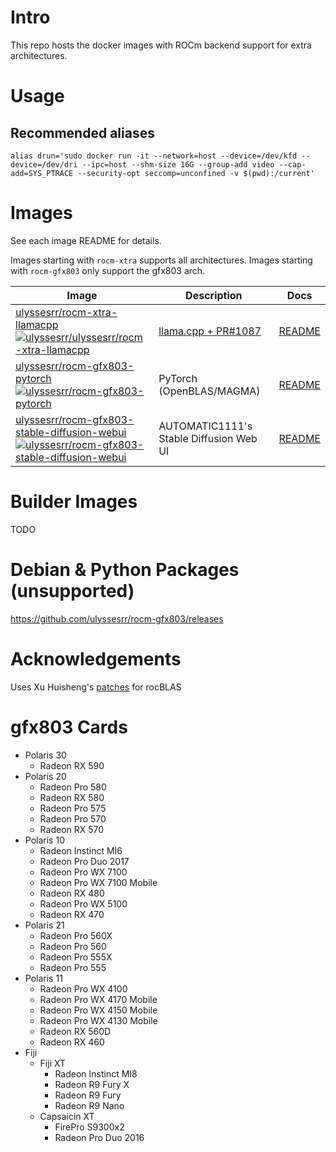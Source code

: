 # Intro

This repo hosts the docker images with ROCm backend support for extra architectures.

# Usage

## Recommended aliases

```shell
alias drun='sudo docker run -it --network=host --device=/dev/kfd --device=/dev/dri --ipc=host --shm-size 16G --group-add video --cap-add=SYS_PTRACE --security-opt seccomp=unconfined -v $(pwd):/current'
```

# Images
See each image README for details.

Images starting with `rocm-xtra` supports all architectures. Images starting with `rocm-gfx803` only support the gfx803 arch.

Image | Description | Docs
--- | --- | ---
[ulyssesrr/rocm-xtra-llamacpp][llamacpp]<br />[![ulyssesrr/ulyssesrr/rocm-xtra-llamacpp][llamacpp-badge]][llamacpp] | [llama.cpp + PR#1087](https://github.com/ggerganov/llama.cpp/pull/1087) | [README](rocm-xtra-llamacpp/README.md)
[ulyssesrr/rocm-gfx803-pytorch][pytorch]<br />[![ulyssesrr/rocm-gfx803-pytorch][pytorch-badge]][pytorch] | PyTorch (OpenBLAS/MAGMA) | [README](rocm-gfx803-pytorch/README.md)
[ulyssesrr/rocm-gfx803-stable-diffusion-webui][stable-diffusion-webui]<br />[![ulyssesrr/rocm-gfx803-stable-diffusion-webui][stable-diffusion-webui-badge]][stable-diffusion-webui] | AUTOMATIC1111's Stable Diffusion Web UI | [README](rocm-gfx803-stable-diffusion-webui/README.md)

# Builder Images
TODO

# Debian & Python Packages (unsupported)

https://github.com/ulyssesrr/rocm-gfx803/releases

# Acknowledgements
Uses Xu Huisheng's [patches](https://github.com/xuhuisheng/rocm-gfx803) for rocBLAS

# gfx803 Cards
* Polaris 30
  * Radeon RX 590
* Polaris 20
  * Radeon Pro 580
  * Radeon RX 580
  * Radeon Pro 575
  * Radeon Pro 570
  * Radeon RX 570
* Polaris 10
  * Radeon Instinct MI6
  * Radeon Pro Duo 2017
  * Radeon Pro WX 7100
  * Radeon Pro WX 7100 Mobile
  * Radeon RX 480
  * Radeon Pro WX 5100
  * Radeon RX 470
* Polaris 21
  * Radeon Pro 560X
  * Radeon Pro 560
  * Radeon Pro 555X
  * Radeon Pro 555
* Polaris 11
  * Radeon Pro WX 4100
  * Radeon Pro WX 4170 Mobile
  * Radeon Pro WX 4150 Mobile
  * Radeon Pro WX 4130 Mobile
  * Radeon RX 560D
  * Radeon RX 460
* Fiji
  * Fiji XT
    * Radeon Instinct MI8
    * Radeon R9 Fury X
    * Radeon R9 Fury
    * Radeon R9 Nano
  * Capsaicin XT
    * FirePro S9300x2
    * Radeon Pro Duo 2016

[pytorch]: https://hub.docker.com/r/ulyssesrr/rocm-gfx803-pytorch
[pytorch-badge]: https://img.shields.io/docker/v/ulyssesrr/rocm-gfx803-pytorch?color=green
[llamacpp]: https://hub.docker.com/r/ulyssesrr/rocm-xtra-llamacpp
[llamacpp-badge]: https://img.shields.io/docker/v/ulyssesrr/rocm-xtra-llamacpp?color=green
[stable-diffusion-webui]: https://hub.docker.com/r/ulyssesrr/rocm-gfx803-stable-diffusion-webui
[stable-diffusion-webui-badge]: https://img.shields.io/docker/v/ulyssesrr/rocm-gfx803-stable-diffusion-webui?color=green
